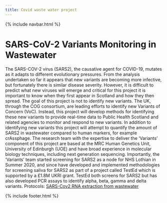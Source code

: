 ```yaml
---
title: Covid waste water project
---
```

{% include navbar.html %} 
# SARS-CoV-2 Variants Monitoring in Wastewater

The SARS-COV-2 virus (SARS2), the causative agent for COVID-19, mutates as it adapts to different evolutionary pressures. From the analysis undertaken so far it appears that new variants are becoming more infective, but fortunately there is similar disease severity. However, it is difficult to predict what new viruses will emerge and critical for this project it is important to know when they first appear in Scotland and how they then spread. The goal of this project is not to identify new variants. The UK, through the COG consortium, are leading efforts to identify new Variants of Concern (VoC). Instead, this project will develop methods for identifying these new variants to provide real-time data to Public Health Scotland and related agencies to monitor and respond to new variants. In addition to identifying new variants this project will attempt to quantify the amount of SARS2 in wastewater compared to human markers, for example crAssphage. The research team with the expertise to deliver the ‘Variants’ component of this project are based at the MRC Human Genetics Unit, University of Edinburgh (UOE) and have broad experience in molecular biology techniques, including next generation sequencing. Importantly, the ‘Variants’ team started screening for SARS2 as a node for NHS Lothian in Summer 2020, and since have developed and implemented methodologies for screening saliva for SARS2 as part of a project called TestEd which is supported by a £1.8M UKRI grant. TestEd both screens for SARS2 but has also developed PCR assays to identify alpha, beta, gamma and delta variants. Protocols: [SARS-Cov2 RNA extraction from wastewater](https://www.wiki.ed.ac.uk/display/COV/SARS-Cov2+RNA+extraction+from+wastewater)

{% include footer.html %} 
